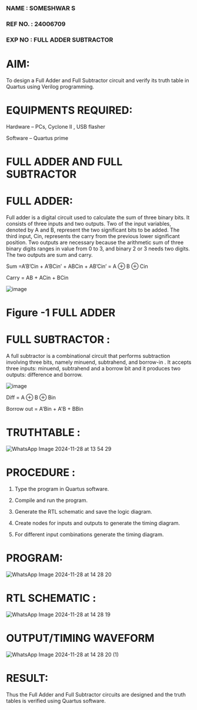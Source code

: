 ### NAME : SOMESHWAR S
### REF NO. : 24006709
### EXP NO : FULL ADDER SUBTRACTOR


# AIM:

To design a Full Adder and Full Subtractor circuit and verify its truth table in Quartus using Verilog programming.

# EQUIPMENTS REQUIRED:

Hardware – PCs, Cyclone II , USB flasher

Software – Quartus prime

# FULL ADDER AND FULL SUBTRACTOR

# FULL ADDER:

Full adder is a digital circuit used to calculate the sum of three binary bits. It consists of three inputs and two outputs. Two of the input variables, denoted by A and B, represent the two significant bits to be added. The third input, Cin, represents the carry from the previous lower significant position. Two outputs are necessary because the arithmetic sum of three binary digits ranges in value from 0 to 3, and binary 2 or 3 needs two digits. The two outputs are sum and carry.

Sum =A’B’Cin + A’BCin’ + ABCin + AB’Cin’ = A ⊕ B ⊕ Cin 

Carry = AB + ACin + BCin

![image](https://github.com/naavaneetha/FULL_ADDER_SUBTRACTOR/assets/154305477/0f30ba51-5ffb-4198-845f-18e054f675e7)

# Figure -1 FULL ADDER


# FULL SUBTRACTOR :

A full subtractor is a combinational circuit that performs subtraction involving three bits, namely minuend, subtrahend, and borrow-in . It accepts three inputs: minuend, subtrahend and a borrow bit and it produces two outputs: difference and borrow.

![image](https://github.com/naavaneetha/FULL_ADDER_SUBTRACTOR/assets/154305477/02b24f51-ab51-4304-9ad6-7b81ffc1ead5)

Diff = A ⊕ B ⊕ Bin 

Borrow out = A'Bin + A'B + BBin

# TRUTHTABLE :
![WhatsApp Image 2024-11-28 at 13 54 29](https://github.com/user-attachments/assets/ca73c884-9076-4a4e-af82-eb0d70d16801)


# PROCEDURE :

1.	Type the program in Quartus software.

2.	Compile and run the program.

3.	Generate the RTL schematic and save the logic diagram.

4.	Create nodes for inputs and outputs to generate the timing diagram.

5.	For different input combinations generate the timing diagram.

# PROGRAM:
![WhatsApp Image 2024-11-28 at 14 28 20](https://github.com/user-attachments/assets/1a287887-089e-4151-ac4b-29cf022ef7d5)

# RTL SCHEMATIC :
![WhatsApp Image 2024-11-28 at 14 28 19](https://github.com/user-attachments/assets/af9d50b1-3ada-4ee2-a442-9ff94ba9266b)

# OUTPUT/TIMING WAVEFORM
![WhatsApp Image 2024-11-28 at 14 28 20 (1)](https://github.com/user-attachments/assets/27c7b976-74de-48fa-a9f5-a696ef88b84b)


# RESULT:
Thus the Full Adder and Full Subtractor circuits are designed and the truth tables is verified using Quartus software.

